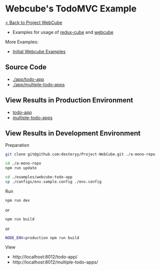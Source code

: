 # Webcube's TodoMVC Example

[< Back to Project WebCube](https://github.com/dexteryy/Project-WebCube/)

* Examples for usage of [redux-cube](https://github.com/dexteryy/Project-WebCube/tree/master/packages/redux-cube) and [webcube](https://github.com/dexteryy/Project-WebCube/tree/master/packages/webcube)

More Examples:

* [Initial Webcube Examples](../webcube-initial-structure)

## Source Code

* [./app/todo-app](./app/todo-app)
* [./app/multiple-todo-apps](./app/multiple-todo-apps)

## View Results in Production Environment

* [todo-app](https://app.cubemage.cn/todo-app/index.html)
* [multiple-todo-apps](https://app.cubemage.cn/multiple-todo-apps/index.html)

## View Results in Development Environment

Preparation

```bash
git clone git@github.com:dexteryy/Project-WebCube.git ./a-mono-repo
```

```bash
cd ./a-mono-repo
npm run update
```

```bash
cd ./examples/webcube-todo-app
cp ./configs/env.sample.config ./env.config
```

Run

```bash
npm run dev
```

or

```bash
npm run build
```

or

```bash
NODE_ENV=production npm run build
```

View

* http://localhost:8012/todo-app/
* http://localhost:8012/multiple-todo-apps/
